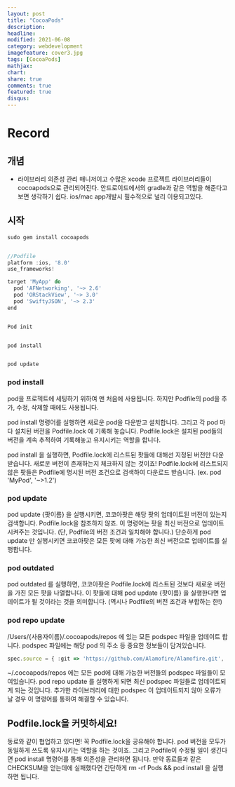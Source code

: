 ```yaml
---
layout: post
title: "CocoaPods"
description: 
headline: 
modified: 2021-06-08
category: webdevelopment
imagefeature: cover3.jpg
tags: [CocoaPods]
mathjax: 
chart: 
share: true
comments: true
featured: true
disqus:
---
```


# Record
## 개념
- 라이브러리 의존성 관리 매니저이고 수많은 xcode 프로젝트 라이브러리들이 cocoapods으로 관리되어진다.
안드로이드에서의 gradle과 같은 역할을 해준다고 보면 생각하기 쉽다.
ios/mac app개발시 필수적으로 널리 이용되고있다.

## 시작

```JavaScript
sudo gem install cocoapods


//Podfile
platform :ios, '8.0'
use_frameworks!

target 'MyApp' do
  pod 'AFNetworking', '~> 2.6'
  pod 'ORStackView', '~> 3.0'
  pod 'SwiftyJSON', '~> 2.3'
end


Pod init


pod install


pod update

```


### pod install

pod을 프로젝트에 세팅하기 위하여 맨 처음에 사용됩니다. 하지만 Podfile의 pod을 추가, 수정, 삭제할 때에도 사용됩니다.

pod install 명령어를 실행하면 새로운 pod을 다운받고 설치합니다. 그리고 각 pod 마다 설치된 버전을 Podfile.lock 에 기록해 놓습니다. Podfile.lock은 설치된 pod들의 버전을 계속 추적하여 기록해놓고 유지시키는 역할을 합니다.

pod install 을 실행하면,
Podfile.lock에 리스트된 팟들에 대해선 지정된 버전만 다운받습니다. 새로운 버전이 존재하는지 체크하지 않는 것이죠!
Podfile.lock에 리스트되지 않은 팟들은 Podfile에 명시된 버전 조건으로 검색하여 다운로드 받습니다. (ex. pod 'MyPod', '~>1.2')


### pod update

pod update {팟이름} 을 실행시키면, 코코아팟은 해당 팟의 업데이트된 버전이 있는지 검색합니다. Podfile.lock을 참조하지 않죠. 이 명령어는 팟을 최신 버전으로 업데이트 시켜주는 것입니다. (단, Podfile의 버전 조건과 일치해야 합니다.) 단순하게 pod update 만 실행시키면 코코아팟은 모든 팟에 대해 가능한 최신 버전으로 업데이트를 실행합니다.


### pod outdated
pod outdated 를 실행하면, 코코아팟은 Podfile.lock에 리스트된 것보다 새로운 버전을 가진 모든 팟을 나열합니다. 이 팟들에 대해 pod update {팟이름} 을 실행한다면 업데이트가 될 것이라는 것을 의미합니다. (역시나 Podfile의 버전 조건과 부합하는 한!)

### pod repo update
/Users/{사용자이름}/.cocoapods/repos 에 있는 모든 podspec 파일을 업데이트 합니다. podspec 파일에는 해당 pod 의 주소 등 중요한 정보들이 담겨있습니다.

```JavaScript
spec.source = { :git => 'https://github.com/Alamofire/Alamofire.git', :tag => 'v3.1.1' }
```

~/.cocoapods/repos 에는 모든 pod에 대해 가능한 버전들의 podspec 파일들이 모여있습니다. pod repo update 를 실행하게 되면 최신 podspec 파일들로 업데이트되게 되는 것입니다. 추가한 라이브러리에 대한 podspec 이 업데이트되지 않아 오류가 날 경우 이 명령어를 통하여 해결할 수 있습니다.



## Podfile.lock을 커밋하세요!
동료와 같이 협업하고 있다면! 꼭 Podfile.lock을 공유해야 합니다. pod 버전을 모두가 동일하게 쓰도록 유지시키는 역할을 하는 것이죠. 그리고 Podfile이 수정될 일이 생긴다면 pod install 명령어를 통해 의존성을 관리하면 됩니다. 만약 동료들과 같은 CHECKSUM을 얻는데에 실패했다면 간단하게 rm -rf Pods && pod install 을 실행하면 됩니다.